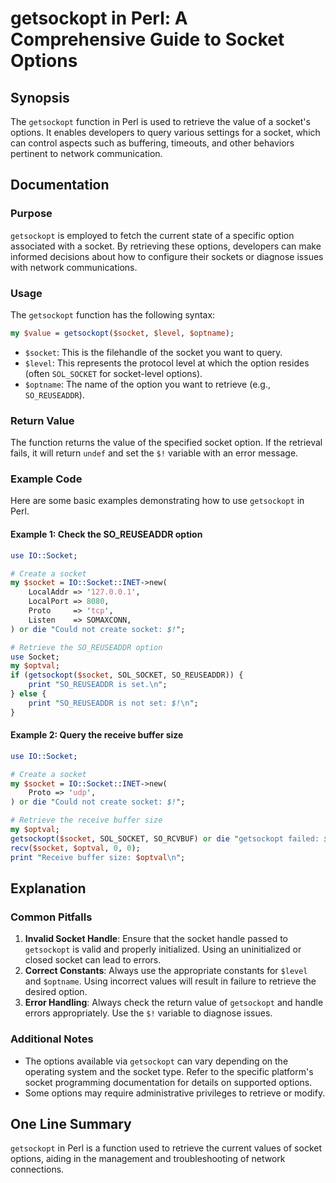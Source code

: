 <!--
Meta Description: # getsockopt in Perl: A Comprehensive Guide to Socket Options ## Synopsis The `getsockopt` function in Perl is used to retrieve the value of a socket'...
Meta Keywords: socket, getsockopt, options, perl, retrieve
-->

# getsockopt in Perl: A Comprehensive Guide to Socket Options

## Synopsis
The `getsockopt` function in Perl is used to retrieve the value of a socket's options. It enables developers to query various settings for a socket, which can control aspects such as buffering, timeouts, and other behaviors pertinent to network communication.

## Documentation
### Purpose
`getsockopt` is employed to fetch the current state of a specific option associated with a socket. By retrieving these options, developers can make informed decisions about how to configure their sockets or diagnose issues with network communications.

### Usage
The `getsockopt` function has the following syntax:

```perl
my $value = getsockopt($socket, $level, $optname);
```

- `$socket`: This is the filehandle of the socket you want to query.
- `$level`: This represents the protocol level at which the option resides (often `SOL_SOCKET` for socket-level options).
- `$optname`: The name of the option you want to retrieve (e.g., `SO_REUSEADDR`).

### Return Value
The function returns the value of the specified socket option. If the retrieval fails, it will return `undef` and set the `$!` variable with an error message.

### Example Code
Here are some basic examples demonstrating how to use `getsockopt` in Perl.

#### Example 1: Check the SO_REUSEADDR option
```perl
use IO::Socket;

# Create a socket
my $socket = IO::Socket::INET->new(
    LocalAddr => '127.0.0.1',
    LocalPort => 8080,
    Proto     => 'tcp',
    Listen    => SOMAXCONN,
) or die "Could not create socket: $!";

# Retrieve the SO_REUSEADDR option
use Socket;
my $optval;
if (getsockopt($socket, SOL_SOCKET, SO_REUSEADDR)) {
    print "SO_REUSEADDR is set.\n";
} else {
    print "SO_REUSEADDR is not set: $!\n";
}
```

#### Example 2: Query the receive buffer size
```perl
use IO::Socket;

# Create a socket
my $socket = IO::Socket::INET->new(
    Proto => 'udp',
) or die "Could not create socket: $!";

# Retrieve the receive buffer size
my $optval;
getsockopt($socket, SOL_SOCKET, SO_RCVBUF) or die "getsockopt failed: $!";
recv($socket, $optval, 0, 0);
print "Receive buffer size: $optval\n";
```

## Explanation
### Common Pitfalls
1. **Invalid Socket Handle**: Ensure that the socket handle passed to `getsockopt` is valid and properly initialized. Using an uninitialized or closed socket can lead to errors.
2. **Correct Constants**: Always use the appropriate constants for `$level` and `$optname`. Using incorrect values will result in failure to retrieve the desired option.
3. **Error Handling**: Always check the return value of `getsockopt` and handle errors appropriately. Use the `$!` variable to diagnose issues.

### Additional Notes
- The options available via `getsockopt` can vary depending on the operating system and the socket type. Refer to the specific platform's socket programming documentation for details on supported options.
- Some options may require administrative privileges to retrieve or modify.

## One Line Summary
`getsockopt` in Perl is a function used to retrieve the current values of socket options, aiding in the management and troubleshooting of network connections.